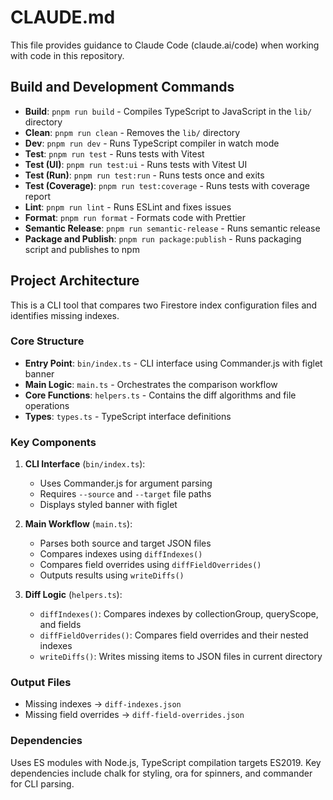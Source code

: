 # CLAUDE.md

This file provides guidance to Claude Code (claude.ai/code) when working with code in this repository.

## Build and Development Commands

- **Build**: `pnpm run build` - Compiles TypeScript to JavaScript in the `lib/` directory
- **Clean**: `pnpm run clean` - Removes the `lib/` directory
- **Dev**: `pnpm run dev` - Runs TypeScript compiler in watch mode
- **Test**: `pnpm run test` - Runs tests with Vitest
- **Test (UI)**: `pnpm run test:ui` - Runs tests with Vitest UI
- **Test (Run)**: `pnpm run test:run` - Runs tests once and exits
- **Test (Coverage)**: `pnpm run test:coverage` - Runs tests with coverage report
- **Lint**: `pnpm run lint` - Runs ESLint and fixes issues
- **Format**: `pnpm run format` - Formats code with Prettier
- **Semantic Release**: `pnpm run semantic-release` - Runs semantic release
- **Package and Publish**: `pnpm run package:publish` - Runs packaging script and publishes to npm

## Project Architecture

This is a CLI tool that compares two Firestore index configuration files and identifies missing indexes.

### Core Structure

- **Entry Point**: `bin/index.ts` - CLI interface using Commander.js with figlet banner
- **Main Logic**: `main.ts` - Orchestrates the comparison workflow
- **Core Functions**: `helpers.ts` - Contains the diff algorithms and file operations
- **Types**: `types.ts` - TypeScript interface definitions

### Key Components

1. **CLI Interface** (`bin/index.ts`):
   - Uses Commander.js for argument parsing
   - Requires `--source` and `--target` file paths
   - Displays styled banner with figlet

2. **Main Workflow** (`main.ts`):
   - Parses both source and target JSON files
   - Compares indexes using `diffIndexes()`
   - Compares field overrides using `diffFieldOverrides()`
   - Outputs results using `writeDiffs()`

3. **Diff Logic** (`helpers.ts`):
   - `diffIndexes()`: Compares indexes by collectionGroup, queryScope, and fields
   - `diffFieldOverrides()`: Compares field overrides and their nested indexes
   - `writeDiffs()`: Writes missing items to JSON files in current directory

### Output Files

- Missing indexes → `diff-indexes.json`
- Missing field overrides → `diff-field-overrides.json`

### Dependencies

Uses ES modules with Node.js, TypeScript compilation targets ES2019. Key dependencies include chalk for styling, ora for spinners, and commander for CLI parsing.
